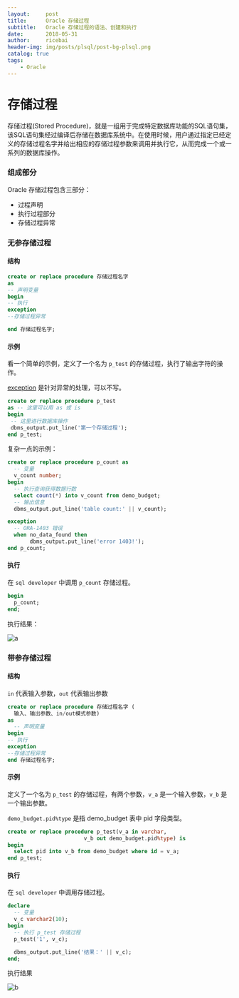 ```yaml
---
layout:     post
title:      Oracle 存储过程
subtitle:   Oracle 存储过程的语法、创建和执行
date:       2018-05-31
author:     ricebai
header-img: img/posts/plsql/post-bg-plsql.png
catalog: true
tags:
    - Oracle
---
```


# 存储过程

存储过程(Stored Procedure)，就是一组用于完成特定数据库功能的SQL语句集，该SQL语句集经过编译后存储在数据库系统中。在使用时候，用户通过指定已经定义的存储过程名字并给出相应的存储过程参数来调用并执行它，从而完成一个或一系列的数据库操作。

### 组成部分

Oracle 存储过程包含三部分：

- 过程声明
- 执行过程部分
- 存储过程异常

### 无参存储过程

#### 结构

``` SQL
create or replace procedure 存储过程名字
as  
-- 声明变量
begin
-- 执行  
exception
--存储过程异常

end 存储过程名字;
```

#### 示例

看一个简单的示例，定义了一个名为 `p_test` 的存储过程，执行了输出字符的操作。

[exception](https://ricebai.github.io/2018/05/28/oracle-abnormal/#exception) 是针对异常的处理，可以不写。

``` SQL
create or replace procedure p_test
as -- 这里可以用 as 或 is
begin
 -- 这里进行数据库操作
 dbms_output.put_line('第一个存储过程');
end p_test;
```

复杂一点的示例：

``` SQL
create or replace procedure p_count as
  -- 变量
  v_count number;
begin
  -- 执行查询获得数据行数
  select count(*) into v_count from demo_budget;
  -- 输出信息
  dbms_output.put_line('table count:' || v_count);

exception
  -- ORA-1403 错误
  when no_data_found then
       dbms_output.put_line('error 1403!');
end p_count;
```

#### 执行

在 `sql developer` 中调用 `p_count` 存储过程。

``` SQL
begin
  p_count;
end;
```

执行结果：

![a](https://ricebai.github.io/img/posts/oracle-sp/a.jpg)

### 带参存储过程

#### 结构

`in` 代表输入参数，`out` 代表输出参数

``` SQL
create or replace procedure 存储过程名字 (
  输入、输出参数、in/out模式参数)   
as  
  -- 声明变量
begin  
-- 执行  
exception
--存储过程异常
end 存储过程名字;
```

#### 示例

定义了一个名为 `p_test` 的存储过程，有两个参数，`v_a` 是一个输入参数，`v_b` 是一个输出参数。

`demo_budget.pid%type` 是指 demo_budget 表中 pid 字段类型。

``` SQL
create or replace procedure p_test(v_a in varchar,
                        v_b out demo_budget.pid%type) is
begin
  select pid into v_b from demo_budget where id = v_a;
end p_test;
```

#### 执行

在 `sql developer` 中调用存储过程。

``` SQL
declare
  -- 变量
  v_c varchar2(10);
begin
  -- 执行 p_test 存储过程
  p_test('1', v_c);

  dbms_output.put_line('结果：' || v_c);
end;
```

执行结果

![b](https://ricebai.github.io/img/posts/oracle-sp/b.jpg)
